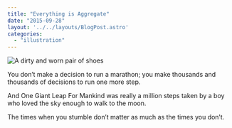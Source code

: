 ```yaml
---
title: "Everything is Aggregate"
date: "2015-09-28"
layout: '../../layouts/BlogPost.astro'
categories: 
  - "illustration"
---
```


![A dirty and worn pair of shoes](/assets/images/Week-40.jpg)

You don’t make a decision to run a marathon; you make thousands and thousands of decisions to run one more step.

And One Giant Leap For Mankind was really a million steps taken by a boy who loved the sky enough to walk to the moon.

The times when you stumble don’t matter as much as the times you don’t.
